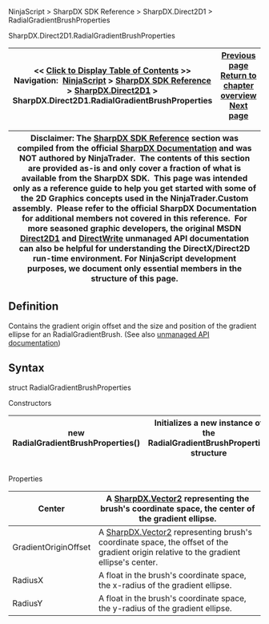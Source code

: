 ﻿
NinjaScript > SharpDX SDK Reference > SharpDX.Direct2D1 > RadialGradientBrushProperties

SharpDX.Direct2D1.RadialGradientBrushProperties

| << [Click to Display Table of Contents](sharpdx_direct2d1_radialgradientbrushproperties.md) >> **Navigation:**     [NinjaScript](ninjascript-1.md) > [SharpDX SDK Reference](sharpdx_sdk_reference-1.md) > [SharpDX.Direct2D1](sharpdx_direct2d1-1.md) > SharpDX.Direct2D1.RadialGradientBrushProperties | [Previous page](sharpdx_direct2d1_radialgradientbrush_radiusy-1.md) [Return to chapter overview](sharpdx_direct2d1-1.md) [Next page](sharpdx_direct2d1_rendertarget-1.md) |
| --- | --- |

| Disclaimer: The [SharpDX SDK Reference](sharpdx_sdk_reference-1.md) section was compiled from the official [SharpDX Documentation](http://sharpdx.org/) and was NOT authored by NinjaTrader.  The contents of this section are provided as-is and only cover a fraction of what is available from the SharpDX SDK.  This page was intended only as a reference guide to help you get started with some of the 2D Graphics concepts used in the NinjaTrader.Custom assembly.  Please refer to the official SharpDX Documentation for additional members not covered in this reference.  For more seasoned graphic developers, the original MSDN [Direct2D1](https://msdn.microsoft.com/en-us/library/windows/desktop/dd370990.aspx) and [DirectWrite](https://msdn.microsoft.com/en-us/library/windows/desktop/dd368038.aspx) unmanaged API documentation can also be helpful for understanding the DirectX/Direct2D run-time environment. For NinjaScript development purposes, we document only essential members in the structure of this page. |
| --- |

## Definition
Contains the gradient origin offset and the size and position of the gradient ellipse for an RadialGradientBrush. 
(See also [unmanaged API documentation](http://msdn.microsoft.com/en-us/library/dd368149.aspx))
 
## Syntax
struct RadialGradientBrushProperties
   

Constructors

| new RadialGradientBrushProperties() | Initializes a new instance of the RadialGradientBrushProperties structure |
| --- | --- |
## 
## 
Properties

| Center | A [SharpDX.Vector2](sharpdx_vector2-1.md) representing the brush's coordinate space, the center of the gradient ellipse. |
| --- | --- |
| GradientOriginOffset | A [SharpDX.Vector2](sharpdx_vector2-1.md) representing brush's coordinate space, the offset of the gradient origin relative to the gradient ellipse's center. |
| RadiusX | A float in the brush's coordinate space, the x-radius of the gradient ellipse. |
| RadiusY | A float in the brush's coordinate space, the y-radius of the gradient ellipse. |
